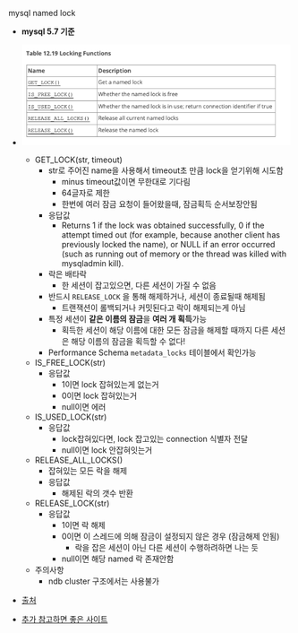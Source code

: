 mysql named lock

- **mysql 5.7 기준**
- ![locking function](2024-05-17-11-34-28.png)
  - GET_LOCK(str, timeout)
    - str로 주어진 name을 사용해서 timeout초 만큼 lock을 얻기위해 시도함
      - minus timeout값이면 무한대로 기다림
      - 64글자로 제한
      - 한번에 여러 잠금 요청이 들어왔을때, 잠금획득 순서보장안됨
    - 응답값
      - Returns 1 if the lock was obtained successfully, 0 if the attempt timed out (for example, because another client has previously locked the name), or NULL if an error occurred (such as running out of memory or the thread was killed with mysqladmin kill).
    - 락은 배타락
      - 한 세션이 잡고있으면, 다른 세션이 가질 수 없음
    - 반드시 `RELEASE_LOCK` 을 통해 해제하거나, 세션이 종료될때 해제됨
      - 트랜잭션이 롤백되거나 커밋된다고 락이 해제되는게 아님
    - 특정 세션이 **같은 이름의 잠금**을 **여러 개 획득**가능
      - 획득한 세션이 해당 이름에 대한 모든 잠금을 해제할 때까지 다른 세션은 해당 이름의 잠금을 획득할 수 없다!
    - Performance Schema `metadata_locks` 테이블에서 확인가능
  - IS_FREE_LOCK(str)
    - 응답값
      - 1이면 lock 잡혀있는게 없는거
      - 0이면 lock 잡혀있는거
      - null이면 에러
  - IS_USED_LOCK(str)
    - 응답값
      - lock잡혀있다면, lock 잡고있는 connection 식별자 전달
      - null이면 lock 안잡혀잇는거
  - RELEASE_ALL_LOCKS()
    - 잡혀있는 모든 락을 해제
    - 응답값
      - 해제된 락의 갯수 반환
  - RELEASE_LOCK(str)
    - 응답값
      - 1이면 락 해제
      - 0이면 이 스레드에 의해 잠금이 설정되지 않은 경우 (잠금해제 안됨)
        - 락을 잡은 세션이 아닌 다른 세션이 수행하려하면 나는 듯
      - null이면 해당 named 락 존재안함 
  - 주의사항
    - ndb cluster 구조에서는 사용불가

- [출처](https://dev.mysql.com/doc/refman/5.7/en/locking-functions.html)

- [추가 참고하면 좋은 사이트](https://techblog.woowahan.com/2631/)